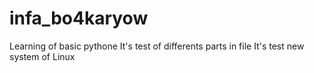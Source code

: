 # infa_bo4karyow
Learning of basic pythone
It's test of differents parts in file
It's test new system of Linux
